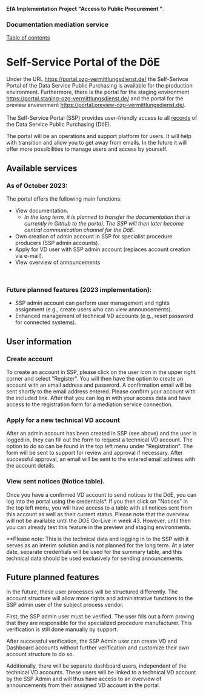 **EfA Implementation Project "Access to Public Procurement "**.
### Documentation mediation service
[Table of contents](/documentation/documentation.md)
<br>

# Self-Service Portal of the DöE

Under the URL https://portal.ozg-vermittlungsdienst.de/ the Self-Serivce Portal of the Data Service Public Purchasing is available for the production environment.
Furthermore, there is the portal for the staging environment https://portal.staging-ozg-vermittlungsdienst.de/ and the portal for the preview environment https://portal.preview-ozg-vermittlungsdienst.de/.
<br><br>
The Self-Service Portal (SSP) provides user-friendly access to all [records](https://portal.ozg-vermittlungsdienst.de/documentation) of the Data Service Public Purchasing (DöE).

The portal will be an operations and support platform for users. It will help with transition and allow you to get away from emails. In the future it will offer more possibilities to manage users and access by yourself.


## Available services
### As of October 2023:
The portal offers the following main functions:
* View documentation.
  * *In the long term, it is planned to transfer the documentation that is currently in Github to the portal. The SSP will then later become central communication channel for the DöE*.
* Own creation of admin account in SSP for specialist procedure producers (SSP admin accounts).
* Apply for VD user with SSP admin account (replaces account creation via e-mail).
* View overview of announcements
<br>

### Future planned features (2023 implementation):
* SSP admin account can perform user management and rights assignment (e.g., create users who can view announcements).
* Enhanced management of technical VD accounts (e.g., reset password for connected systems).

## User information
### Create account
To create an account in SSP, please click on the user icon in the upper right corner and select "Register". You will then have the option to create an account with an email address and password. A confirmation email will be sent shortly to the email address entered. Please confirm your account with the included link. After that you can log in with your access data and have access to the registration form for a mediation service connection.

### Apply for a new technical VD account
After an admin account has been created in SSP (see above) and the user is logged in, they can fill out the form to request a technical VD account. The option to do so can be found in the top left menu under "Registration". The form will be sent to support for review and approval if necessary. After successful approval, an email will be sent to the entered email address with the account details.

### View sent notices (Notice table).
Once you have a confirmed VD account to send notices to the DöE, you can log into the portal using the credentials*. If you then click on "Notices" in the top left menu, you will have access to a table with all notices sent from this account as well as their current status. Please note that the overview will not be available until the DOE Go-Live in week 43. However, until then you can already test this feature in the preview and staging environments.

**Please note: This is the technical data and logging in to the SSP with it serves as an interim solution and is not planned for the long term. At a later date, separate credentials will be used for the summary table, and this technical data should be used exclusively for sending announcements.

## Future planned features
In the future, these user processes will be structured differently. The account structure will allow more rights and administrative functions to the SSP admin user of the subject process vendor.

First, the SSP admin user must be verified. The user fills out a form proving that they are responsible for the specialized procedure manufacturer. This verification is still done manually by support.

After successful verification, the SSP Admin user can create VD and Dashboard accounts without further verification and customize their own account structure to do so.

Additionally, there will be separate dashboard users, independent of the technical VD accounts. These users will be linked to a technical VD account by the SSP Admin and will thus have access to an overview of announcements from their assigned VD account in the portal.
